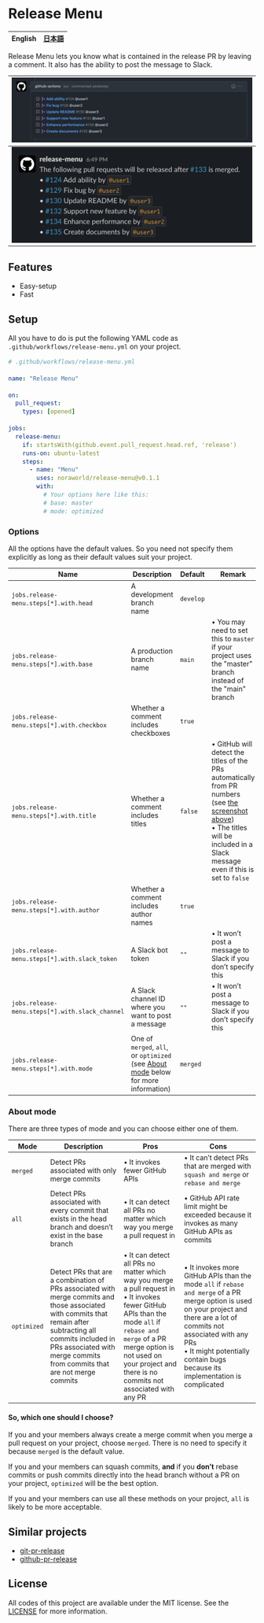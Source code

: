 # Release Menu

| **English** | [日本語](/README/ja.md) |
| ----------- | ---------------------- |

Release Menu lets you know what is contained in the release PR by leaving a comment. It also has the ability to post the message to Slack.

| ![GitHub comment](/screenshots/github_comment.png) |
| :------------------------------------------------: |
| ![GitHub comment](/screenshots/slack_message.png)  |



## Features
* Easy-setup
* Fast



## Setup
All you have to do is put the following YAML code as `.github/workflows/release-menu.yml` on your project.

```yml
# .github/workflows/release-menu.yml

name: "Release Menu"

on:
  pull_request:
    types: [opened]

jobs:
  release-menu:
    if: startsWith(github.event.pull_request.head.ref, 'release')
    runs-on: ubuntu-latest
    steps:
      - name: "Menu"
        uses: noraworld/release-menu@v0.1.1
        with:
          # Your options here like this:
          # base: master
          # mode: optimized
```

### Options
All the options have the default values. So you need not specify them explicitly as long as their default values suit your project.

| Name                                            | Description                                                                                       | Default   | Remark                                                                                                                                                                                                  |
| ----------------------------------------------- | ------------------------------------------------------------------------------------------------- | --------- | ------------------------------------------------------------------------------------------------------------------------------------------------------------------------------------------------------- |
| `jobs.release-menu.steps[*].with.head`          | A development branch name                                                                         | `develop` |                                                                                                                                                                                                         |
| `jobs.release-menu.steps[*].with.base`          | A production branch name                                                                          | `main`    | • You may need to set this to `master` if your project uses the "master" branch instead of the "main" branch                                                                                            |
| `jobs.release-menu.steps[*].with.checkbox`      | Whether a comment includes checkboxes                                                             | `true`    |                                                                                                                                                                                                         |
| `jobs.release-menu.steps[*].with.title`         | Whether a comment includes titles                                                                 | `false`   | • GitHub will detect the titles of the PRs automatically from PR numbers (see [the screenshot above](#release-menu))<br>• The titles will be included in a Slack message even if this is set to `false` |
| `jobs.release-menu.steps[*].with.author`        | Whether a comment includes author names                                                           | `true`    |                                                                                                                                                                                                         |
| `jobs.release-menu.steps[*].with.slack_token`   | A Slack bot token                                                                                 | `""`      | • It won’t post a message to Slack if you don’t specify this                                                                                                                                            |
| `jobs.release-menu.steps[*].with.slack_channel` | A Slack channel ID where you want to post a message                                               | `""`      | • It won’t post a message to Slack if you don’t specify this                                                                                                                                            |
| `jobs.release-menu.steps[*].with.mode`          | One of `merged`, `all`, or `optimized` (see [About mode](#about-mode) below for more information) | `merged`  |                                                                                                                                                                                                         |

### About mode
There are three types of mode and you can choose either one of them.

| Mode        | Description                                                                                                                                                                                                                              | Pros                                                                                                                                                                                                                                                    | Cons                                                                                                                                                                                                                                                             |
| ----------- | ---------------------------------------------------------------------------------------------------------------------------------------------------------------------------------------------------------------------------------------- | ------------------------------------------------------------------------------------------------------------------------------------------------------------------------------------------------------------------------------------------------------- | ---------------------------------------------------------------------------------------------------------------------------------------------------------------------------------------------------------------------------------------------------------------- |
| `merged`    | Detect PRs associated with only merge commits                                                                                                                                                                                            | • It invokes fewer GitHub APIs                                                                                                                                                                                                                          | • It can’t detect PRs that are merged with `squash and merge` or `rebase and merge`                                                                                                                                                                              |
| `all`       | Detect PRs associated with every commit that exists in the head branch and doesn’t exist in the base branch                                                                                                                              | • It can detect all PRs no matter which way you merge a pull request in                                                                                                                                                                                 | • GitHub API rate limit might be exceeded because it invokes as many GitHub APIs as commits                                                                                                                                                                      |
| `optimized` | Detect PRs that are a combination of PRs associated with merge commits and those associated with commits that remain after subtracting all commits included in PRs associated with merge commits from commits that are not merge commits | • It can detect all PRs no matter which way you merge a pull request in<br>• It invokes fewer GitHub APIs than the mode `all` if `rebase and merge` of a PR merge option is not used on your project and there is no commits not associated with any PR | • It invokes more GitHub APIs than the mode `all` if `rebase and merge` of a PR merge option is used on your project and there are a lot of commits not associated with any PRs<br>• It might potentially contain bugs because its implementation is complicated |

#### So, which one should I choose?
If you and your members always create a merge commit when you merge a pull request on your project, choose `merged`. There is no need to specify it because `merged` is the default value.

If you and your members can squash commits, **and** if you **don’t** rebase commits or push commits directly into the head branch without a PR on your project, `optimized` will be the best option.

If you and your members can use all these methods on your project, `all` is likely to be more acceptable.



## Similar projects
* [git-pr-release](https://github.com/x-motemen/git-pr-release)
* [github-pr-release](https://github.com/uiur/github-pr-release)



## License
All codes of this project are available under the MIT license. See the [LICENSE](/LICENSE) for more information.
